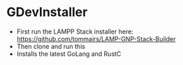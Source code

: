 # GDevInstaller

- First run the LAMPP Stack installer here: https://github.com/tommairs/LAMP-GNP-Stack-Builder
- Then clone and run this
- Installs the latest GoLang and RustC

